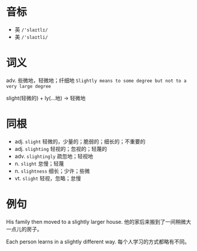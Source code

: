 # 音标

- 英 `/'slaɪtlɪ/`
- 美 `/'slaɪtli/`

# 词义

adv. 些微地，轻微地；纤细地
`Slightly means to some degree but not to a very large degree`



slight(轻微的) + ly(…地) → 轻微地

# 同根

- adj. `slight` 轻微的，少量的；脆弱的；细长的；不重要的
- adj. `slighting` 轻视的；忽视的；轻蔑的
- adv. `slightingly` 疏忽地；轻视地
- n. `slight` 怠慢；轻蔑
- n. `slightness` 细长；少许；些微
- vt. `slight` 轻视，忽略；怠慢

# 例句

His family then moved to a slightly larger house.
他的家后来搬到了一间稍微大一点儿的房子。

Each person learns in a slightly different way.
每个人学习的方式都略有不同。


